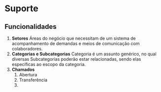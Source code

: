 # Suporte

## Funcionalidades
1. **Setores**
    Áreas do negócio que necessitam de um sistema de acompanhamento de demandas e meios de comunicação com colaboradores.
2. **Categorias e Subcategorias**
    Categoria é um assunto genérico, no qual diversas Subcategorias poderão estar relacionadas, sendo elas específicas ao escopo da categoria.
3. **Chamados**
    1. Abertura
    2. Transferência
    3. 
